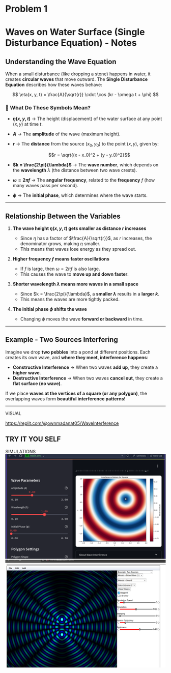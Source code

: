 # Problem 1
#  Waves on Water Surface (Single Disturbance Equation) - Notes  

## Understanding the Wave Equation  
When a small disturbance (like dropping a stone) happens in water, it creates **circular waves** that move outward. The **Single Disturbance Equation** describes how these waves behave:  

$$
\eta(x, y, t) = \frac{A}{\sqrt{r}} \cdot \cos (kr - \omega t + \phi)
$$  

### 🔹 What Do These Symbols Mean?  

- **$\eta(x, y, t)$** → The height (displacement) of the water surface at any point $(x, y)$ at time $t$.  
- **$A$** → The **amplitude** of the wave (maximum height).  
- **$r$** → The **distance** from the source $(x_0, y_0)$ to the point $(x, y)$, given by:  

  $$r = \sqrt{(x - x_0)^2 + (y - y_0)^2}$$  

- **$k = \frac{2\pi}{\lambda}$** → The **wave number**, which depends on the **wavelength** $\lambda$ (the distance between two wave crests).  
- **$\omega = 2\pi f$** → The **angular frequency**, related to the **frequency** $f$ (how many waves pass per second).  
- **$\phi$** → The **initial phase**, which determines where the wave starts.  

---

## Relationship Between the Variables  

1. **The wave height $\eta(x, y, t)$ gets smaller as distance $r$ increases**  
   - Since $\eta$ has a factor of $\frac{A}{\sqrt{r}}$, as $r$ increases, the denominator grows, making $\eta$ smaller.  
   - This means that waves lose energy as they spread out.  

2. **Higher frequency $f$ means faster oscillations**  
   - If $f$ is large, then $\omega = 2\pi f$ is also large.  
   - This causes the wave to **move up and down faster**.  

3. **Shorter wavelength $\lambda$ means more waves in a small space**  
   - Since $k = \frac{2\pi}{\lambda}$, a **smaller $\lambda$** results in a **larger $k$**.  
   - This means the waves are more tightly packed.  

4. **The initial phase $\phi$ shifts the wave**  
   - Changing $\phi$ moves the wave **forward or backward** in time.  

---

##  Example - Two Sources Interfering  

Imagine we drop **two pebbles** into a pond at different positions. Each creates its own wave, and **where they meet, interference happens**:  

- **Constructive Interference** → When two waves **add up**, they create a **higher wave**.  
- **Destructive Interference** → When two waves **cancel out**, they create a **flat surface (no wave)**.  

If we place **waves at the vertices of a square (or any polygon)**, the overlapping waves form **beautiful interference patterns!** 

---
VISUAL

https://replit.com/@ownmadanat05/WaveInterference

TRY IT YOU SELF 
---
SIMULATIONS 
![alt text](image.png)
![alt text](image-1.png)